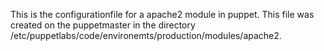 This is the configurationfile for a apache2 module in puppet.
This file was created on the puppetmaster in the directory /etc/puppetlabs/code/environemts/production/modules/apache2.
